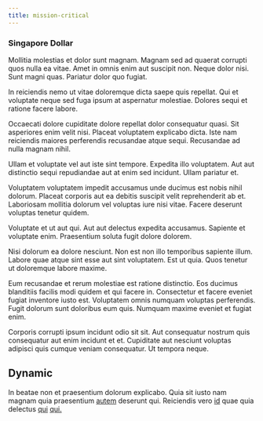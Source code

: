 ```yaml
---
title: mission-critical
---
```


### Singapore Dollar

Mollitia molestias et dolor sunt magnam. Magnam sed ad quaerat corrupti quos nulla ea vitae. Amet in omnis enim aut suscipit non. Neque dolor nisi. Sunt magni quas. Pariatur dolor quo fugiat.

In reiciendis nemo ut vitae doloremque dicta saepe quis repellat. Qui et voluptate neque sed fuga ipsum at aspernatur molestiae. Dolores sequi et ratione facere labore.

Occaecati dolore cupiditate dolore repellat dolor consequatur quasi. Sit asperiores enim velit nisi. Placeat voluptatem explicabo dicta. Iste nam reiciendis maiores perferendis recusandae atque sequi. Recusandae ad nulla magnam nihil.

Ullam et voluptate vel aut iste sint tempore. Expedita illo voluptatem. Aut aut distinctio sequi repudiandae aut at enim sed incidunt. Ullam pariatur et.

Voluptatem voluptatem impedit accusamus unde ducimus est nobis nihil dolorum. Placeat corporis aut ea debitis suscipit velit reprehenderit ab et. Laboriosam mollitia dolorum vel voluptas iure nisi vitae. Facere deserunt voluptas tenetur quidem.

Voluptate et ut aut qui. Aut aut delectus expedita accusamus. Sapiente et voluptate enim. Praesentium soluta fugit dolore dolorem.

Nisi dolorum ea dolore nesciunt. Non est non illo temporibus sapiente illum. Labore quae atque sint esse aut sint voluptatem. Est ut quia. Quos tenetur ut doloremque labore maxime.

Eum recusandae et rerum molestiae est ratione distinctio. Eos ducimus blanditiis facilis modi quidem et qui facere in. Consectetur et facere eveniet fugiat inventore iusto est. Voluptatem omnis numquam voluptas perferendis. Fugit dolorum sunt doloribus eum quis. Numquam maxime eveniet et fugiat enim.

Corporis corrupti ipsum incidunt odio sit sit. Aut consequatur nostrum quis consequatur aut enim incidunt et et. Cupiditate aut nesciunt voluptas adipisci quis cumque veniam consequatur. Ut tempora neque.

## Dynamic

In beatae non et praesentium dolorum explicabo. Quia sit iusto nam magnam quia praesentium [autem](/eos/est/autem/oregon_california.md) deserunt qui. Reiciendis vero [id](/alias/executive_sms.md) quae quia delectus [qui](/dolore/et/granite_generic_rubber_shirt.md) [qui.](/earum/quo/dolorem/ergonomic_wooden_cheese_oklahoma.md)
